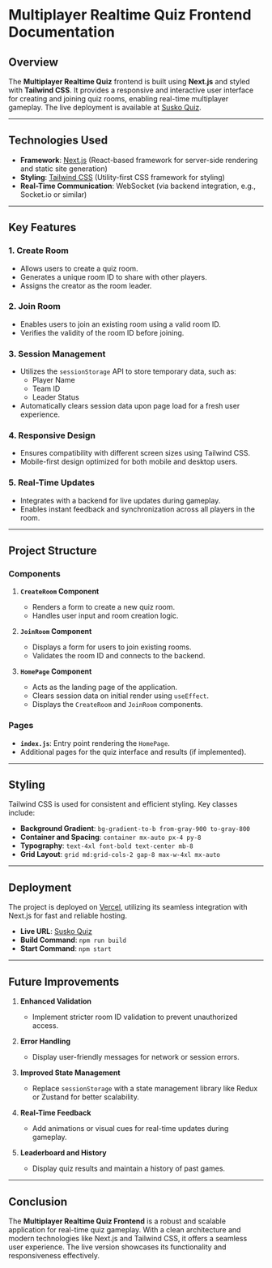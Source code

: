 # Multiplayer Realtime Quiz Frontend Documentation

## Overview
The **Multiplayer Realtime Quiz** frontend is built using **Next.js** and styled with **Tailwind CSS**. It provides a responsive and interactive user interface for creating and joining quiz rooms, enabling real-time multiplayer gameplay. The live deployment is available at [Susko Quiz](https://susko-quiz.vercel.app/).

---

## Technologies Used

- **Framework**: [Next.js](https://nextjs.org/) (React-based framework for server-side rendering and static site generation)
- **Styling**: [Tailwind CSS](https://tailwindcss.com/) (Utility-first CSS framework for styling)
- **Real-Time Communication**: WebSocket (via backend integration, e.g., Socket.io or similar)

---

## Key Features

### 1. **Create Room**
   - Allows users to create a quiz room.
   - Generates a unique room ID to share with other players.
   - Assigns the creator as the room leader.

### 2. **Join Room**
   - Enables users to join an existing room using a valid room ID.
   - Verifies the validity of the room ID before joining.
   
### 3. **Session Management**
   - Utilizes the `sessionStorage` API to store temporary data, such as:
     - Player Name
     - Team ID
     - Leader Status
   - Automatically clears session data upon page load for a fresh user experience.

### 4. **Responsive Design**
   - Ensures compatibility with different screen sizes using Tailwind CSS.
   - Mobile-first design optimized for both mobile and desktop users.

### 5. **Real-Time Updates**
   - Integrates with a backend for live updates during gameplay.
   - Enables instant feedback and synchronization across all players in the room.

---

## Project Structure

### Components
1. **`CreateRoom` Component**
   - Renders a form to create a new quiz room.
   - Handles user input and room creation logic.

2. **`JoinRoom` Component**
   - Displays a form for users to join existing rooms.
   - Validates the room ID and connects to the backend.

3. **`HomePage` Component**
   - Acts as the landing page of the application.
   - Clears session data on initial render using `useEffect`.
   - Displays the `CreateRoom` and `JoinRoom` components.

### Pages
- **`index.js`**: Entry point rendering the `HomePage`.
- Additional pages for the quiz interface and results (if implemented).

---

## Styling
Tailwind CSS is used for consistent and efficient styling. Key classes include:

- **Background Gradient**: `bg-gradient-to-b from-gray-900 to-gray-800`
- **Container and Spacing**: `container mx-auto px-4 py-8`
- **Typography**: `text-4xl font-bold text-center mb-8`
- **Grid Layout**: `grid md:grid-cols-2 gap-8 max-w-4xl mx-auto`

---

## Deployment
The project is deployed on [Vercel](https://vercel.com/), utilizing its seamless integration with Next.js for fast and reliable hosting.

- **Live URL**: [Susko Quiz](https://susko-quiz.vercel.app/)
- **Build Command**: `npm run build`
- **Start Command**: `npm start`

---

## Future Improvements
1. **Enhanced Validation**
   - Implement stricter room ID validation to prevent unauthorized access.

2. **Error Handling**
   - Display user-friendly messages for network or session errors.

3. **Improved State Management**
   - Replace `sessionStorage` with a state management library like Redux or Zustand for better scalability.

4. **Real-Time Feedback**
   - Add animations or visual cues for real-time updates during gameplay.

5. **Leaderboard and History**
   - Display quiz results and maintain a history of past games.

---

## Conclusion
The **Multiplayer Realtime Quiz Frontend** is a robust and scalable application for real-time quiz gameplay. With a clean architecture and modern technologies like Next.js and Tailwind CSS, it offers a seamless user experience. The live version showcases its functionality and responsiveness effectively.

